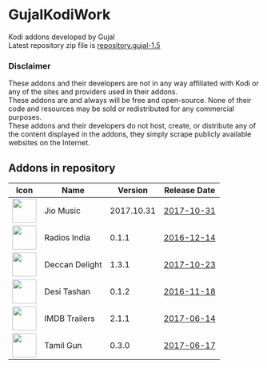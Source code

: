 # GujalKodiWork
Kodi addons developed by Gujal
<br>Latest repository zip file is 
[repository.gujal-1.5](https://github.com/Gujal00/GujalKodiWork/releases/download/1.5/repository.gujal-1.5.zip)

### Disclaimer
These addons and their developers are not in any way affiliated with Kodi or any of the sites and providers used in their addons.
<br>These addons are and always will be free and open-source. None of their code and resources may be sold or redistributed for any commercial purposes.
<br>These addons and their developers do not host, create, or distribute any of the content displayed in the addons, they simply scrape publicly available websites on the Internet.

## Addons in repository
|Icon|Name|Version|Release Date|
|---|---|---|---|
|<img src="https://raw.githubusercontent.com/Gujal00/GujalKodiWork/master/plugin.audio.jiomusic/icon.png" width="48">|Jio Music|2017.10.31|[2017-10-31](https://raw.githubusercontent.com/Gujal00/GujalKodiWork/master/zips/plugin.audio.jiomusic/changelog.txt)
|<img src="https://raw.githubusercontent.com/Gujal00/GujalKodiWork/master/plugin.audio.radiosindia/icon.png" width="48">|Radios India|0.1.1|[2016-12-14](https://raw.githubusercontent.com/Gujal00/GujalKodiWork/master/zips/plugin.audio.radiosindia/changelog.txt)
|<img src="https://raw.githubusercontent.com/Gujal00/GujalKodiWork/master/plugin.video.deccandelight/icon.png" width="48">|Deccan Delight|1.3.1|[2017-10-23](https://raw.githubusercontent.com/Gujal00/GujalKodiWork/master/zips/plugin.video.deccandelight/changelog.txt)
|<img src="https://raw.githubusercontent.com/Gujal00/GujalKodiWork/master/plugin.video.desitashan/icon.png" width="48">|Desi Tashan|0.1.2|[2016-11-18](https://raw.githubusercontent.com/Gujal00/GujalKodiWork/master/zips/plugin.video.desitashan/changelog.txt)
|<img src="https://raw.githubusercontent.com/Gujal00/GujalKodiWork/master/plugin.video.imdb.trailers/icon.png" width="48">|IMDB Trailers|2.1.1|[2017-06-14](https://raw.githubusercontent.com/Gujal00/GujalKodiWork/master/zips/plugin.video.imdb.trailers/changelog.txt)
|<img src="https://raw.githubusercontent.com/Gujal00/GujalKodiWork/master/plugin.video.tamilgun/icon.png" width="48">|Tamil Gun|0.3.0|[2017-06-17](https://raw.githubusercontent.com/Gujal00/GujalKodiWork/master/zips/plugin.video.tamilgun/changelog.txt)

